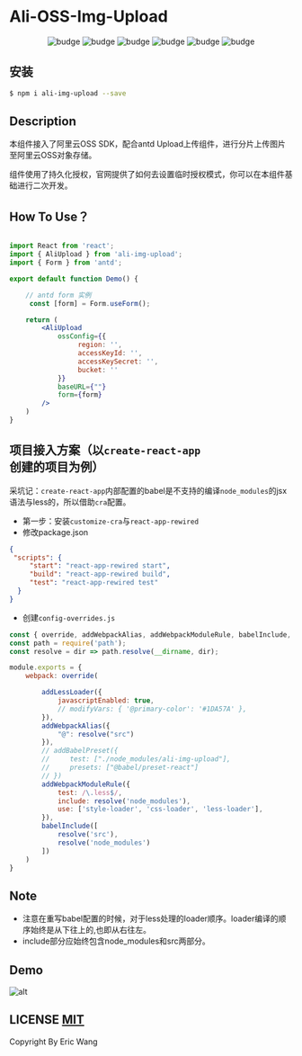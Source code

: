 # Ali-OSS-Img-Upload

<p style="text-align: center">

<img alt="budge" src="https://img.shields.io/badge/Author-EricWang-blueviolet" />

<img alt="budge" src="https://img.shields.io/badge/language-react-%230081ff" />

<img src="https://img.shields.io/npm/dm/ali-img-upload" alt="budge"/>

<img src="https://img.shields.io/github/repo-size/bigbigDreamer/Ali-OSS-Upload" alt="budge"/>

<img src="https://img.shields.io/github/commit-activity/y/bigbigDreamer/Ali-OSS-Upload"  alt="budge"/>

<img  src="https://img.shields.io/npm/l/ali-img-upload" alt="budge"/>

</p>

## 安装

```bash
$ npm i ali-img-upload --save
```

## Description

本组件接入了阿里云OSS SDK，配合antd Upload上传组件，进行分片上传图片至阿里云OSS对象存储。

组件使用了持久化授权，官网提供了如何去设置临时授权模式，你可以在本组件基础进行二次开发。


## How To Use？

```jsx

import React from 'react';
import { AliUpload } from 'ali-img-upload';
import { Form } from 'antd';

export default function Demo() {

    // antd form 实例
     const [form] = Form.useForm();

    return (
        <AliUpload
            ossConfig={{
                 region: '',
                 accessKeyId: '',
                 accessKeySecret: '',
                 bucket: ''
            }}
            baseURL={""}
            form={form}
        />
    )
}

```

## 项目接入方案（以`create-react-app`创建的项目为例）

采坑记：`create-react-app`内部配置的babel是不支持的编译`node_modules`的jsx语法与less的，所以借助`cra`配置。

- 第一步：安装`customize-cra`与`react-app-rewired`
- 修改package.json

```json
{
 "scripts": {
     "start": "react-app-rewired start",
     "build": "react-app-rewired build",
     "test": "react-app-rewired test"
  }
}
```
- 创建`config-overrides.js`
```js
const { override, addWebpackAlias, addWebpackModuleRule, babelInclude, addLessLoader } = require('customize-cra');
const path = require('path');
const resolve = dir => path.resolve(__dirname, dir);

module.exports = {
    webpack: override(

        addLessLoader({
            javascriptEnabled: true,
            // modifyVars: { '@primary-color': '#1DA57A' },
        }),
        addWebpackAlias({
            "@": resolve("src")
        }),
        // addBabelPreset({
        //     test: ["./node_modules/ali-img-upload"],
        //     presets: ["@babel/preset-react"]
        // })
        addWebpackModuleRule({
            test: /\.less$/,
            include: resolve('node_modules'),
            use: ['style-loader', 'css-loader', 'less-loader'],
        }),
        babelInclude([
            resolve('src'),
            resolve('node_modules')
        ])
    )
}
```
## Note

- 注意在重写babel配置的时候，对于less处理的loader顺序。loader编译的顺序始终是从下往上的,也即从右往左。
- include部分应始终包含node_modules和src两部分。

## Demo

![alt](https://h5-chatroom.oss-cn-beijing.aliyuncs.com/ali-upload/uploader.gif)



## LICENSE [MIT](https://github.com/bigbigDreamer/Ali-OSS-Upload/blob/master/LICENSE)

Copyright By Eric Wang



